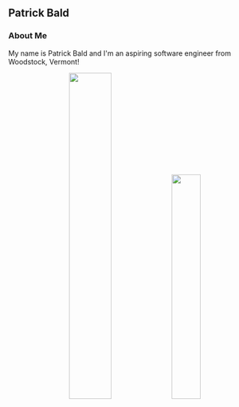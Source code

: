 
## Patrick Bald

### About Me

My name is Patrick Bald and I'm an aspiring software engineer from Woodstock, Vermont!
<br/>

<div align="center">
  <img width="41%" src="https://github-readme-stats.vercel.app/api?username=patrickbald&show_icons=true" /> <img width="34%" src="https://github-readme-stats.vercel.app/api/top-langs/?username=patrickbald&layout=compact" />
 </div>

<!--
**patrickbald/patrickbald** is a ✨ _special_ ✨ repository because its `README.md` (this file) appears on your GitHub profile.

Here are some ideas to get you started:

- 🔭 I’m currently working on ...
- 🌱 I’m currently learning ...
- 👯 I’m looking to collaborate on ...
- 🤔 I’m looking for help with ...
- 💬 Ask me about ...
- 📫 How to reach me: ...
- 😄 Pronouns: ...
- ⚡ Fun fact: ...
-->




